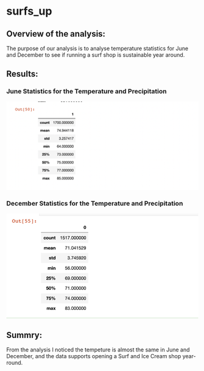 # surfs_up

## Overview of the analysis: 
The purpose of our analysis is to analyse temperature statistics for June and December to see if running a surf shop is sustainable year around. 

## Results: 

### June Statistics for the Temperature and Precipitation

![June temp](https://github.com/TahaniSury/surfs_up/blob/main/Resources/June%20temp.png)

### December Statistics for the Temperature and Precipitation

![Dec temp](https://github.com/TahaniSury/surfs_up/blob/main/Resources/Dec%20temp.png)

## Summry:

From the analysis I noticed the tempeture is almost the same in June and December, and the data supports opening a Surf and Ice Cream shop year-round.

